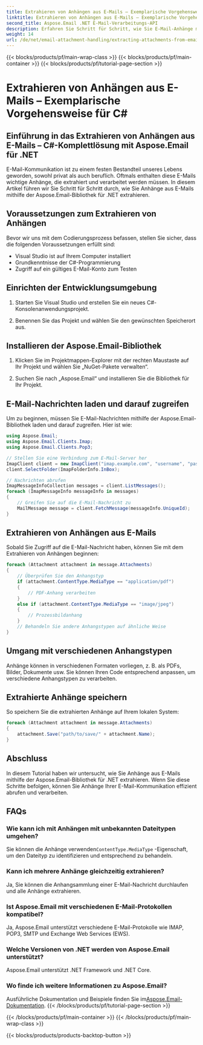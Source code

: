 ```yaml
---
title: Extrahieren von Anhängen aus E-Mails – Exemplarische Vorgehensweise für C#
linktitle: Extrahieren von Anhängen aus E-Mails – Exemplarische Vorgehensweise für C#
second_title: Aspose.Email .NET E-Mail-Verarbeitungs-API
description: Erfahren Sie Schritt für Schritt, wie Sie E-Mail-Anhänge mit Aspose.Email für .NET extrahieren. Behandeln Sie verschiedene Formate und speichern Sie sie problemlos.
weight: 14
url: /de/net/email-attachment-handling/extracting-attachments-from-email-csharp-walkthrough/
---
```


{{< blocks/products/pf/main-wrap-class >}}
{{< blocks/products/pf/main-container >}}
{{< blocks/products/pf/tutorial-page-section >}}

# Extrahieren von Anhängen aus E-Mails – Exemplarische Vorgehensweise für C#


## Einführung in das Extrahieren von Anhängen aus E-Mails – C#-Komplettlösung mit Aspose.Email für .NET

E-Mail-Kommunikation ist zu einem festen Bestandteil unseres Lebens geworden, sowohl privat als auch beruflich. Oftmals enthalten diese E-Mails wichtige Anhänge, die extrahiert und verarbeitet werden müssen. In diesem Artikel führen wir Sie Schritt für Schritt durch, wie Sie Anhänge aus E-Mails mithilfe der Aspose.Email-Bibliothek für .NET extrahieren.

## Voraussetzungen zum Extrahieren von Anhängen

Bevor wir uns mit dem Codierungsprozess befassen, stellen Sie sicher, dass die folgenden Voraussetzungen erfüllt sind:

- Visual Studio ist auf Ihrem Computer installiert
- Grundkenntnisse der C#-Programmierung
- Zugriff auf ein gültiges E-Mail-Konto zum Testen

## Einrichten der Entwicklungsumgebung

1. Starten Sie Visual Studio und erstellen Sie ein neues C#-Konsolenanwendungsprojekt.

2. Benennen Sie das Projekt und wählen Sie den gewünschten Speicherort aus.

## Installieren der Aspose.Email-Bibliothek

1. Klicken Sie im Projektmappen-Explorer mit der rechten Maustaste auf Ihr Projekt und wählen Sie „NuGet-Pakete verwalten“.

2. Suchen Sie nach „Aspose.Email“ und installieren Sie die Bibliothek für Ihr Projekt.

## E-Mail-Nachrichten laden und darauf zugreifen

Um zu beginnen, müssen Sie E-Mail-Nachrichten mithilfe der Aspose.Email-Bibliothek laden und darauf zugreifen. Hier ist wie:

```csharp
using Aspose.Email;
using Aspose.Email.Clients.Imap;
using Aspose.Email.Clients.Pop3;

// Stellen Sie eine Verbindung zum E-Mail-Server her
ImapClient client = new ImapClient("imap.example.com", "username", "password");
client.SelectFolder(ImapFolderInfo.InBox);

// Nachrichten abrufen
ImapMessageInfoCollection messages = client.ListMessages();
foreach (ImapMessageInfo messageInfo in messages)
{
    // Greifen Sie auf die E-Mail-Nachricht zu
    MailMessage message = client.FetchMessage(messageInfo.UniqueId);
}
```

## Extrahieren von Anhängen aus E-Mails

Sobald Sie Zugriff auf die E-Mail-Nachricht haben, können Sie mit dem Extrahieren von Anhängen beginnen:

```csharp
foreach (Attachment attachment in message.Attachments)
{
    // Überprüfen Sie den Anhangstyp
    if (attachment.ContentType.MediaType == "application/pdf")
    {
        // PDF-Anhang verarbeiten
    }
    else if (attachment.ContentType.MediaType == "image/jpeg")
    {
        // Prozessbildanhang
    }
    // Behandeln Sie andere Anhangstypen auf ähnliche Weise
}
```

## Umgang mit verschiedenen Anhangstypen

Anhänge können in verschiedenen Formaten vorliegen, z. B. als PDFs, Bilder, Dokumente usw. Sie können Ihren Code entsprechend anpassen, um verschiedene Anhangstypen zu verarbeiten.

## Extrahierte Anhänge speichern

So speichern Sie die extrahierten Anhänge auf Ihrem lokalen System:

```csharp
foreach (Attachment attachment in message.Attachments)
{
    attachment.Save("path/to/save/" + attachment.Name);
}
```

## Abschluss

In diesem Tutorial haben wir untersucht, wie Sie Anhänge aus E-Mails mithilfe der Aspose.Email-Bibliothek für .NET extrahieren. Wenn Sie diese Schritte befolgen, können Sie Anhänge Ihrer E-Mail-Kommunikation effizient abrufen und verarbeiten.

## FAQs

### Wie kann ich mit Anhängen mit unbekannten Dateitypen umgehen?

 Sie können die Anhänge verwenden`ContentType.MediaType` -Eigenschaft, um den Dateityp zu identifizieren und entsprechend zu behandeln.

### Kann ich mehrere Anhänge gleichzeitig extrahieren?

Ja, Sie können die Anhangsammlung einer E-Mail-Nachricht durchlaufen und alle Anhänge extrahieren.

### Ist Aspose.Email mit verschiedenen E-Mail-Protokollen kompatibel?

Ja, Aspose.Email unterstützt verschiedene E-Mail-Protokolle wie IMAP, POP3, SMTP und Exchange Web Services (EWS).

### Welche Versionen von .NET werden von Aspose.Email unterstützt?

Aspose.Email unterstützt .NET Framework und .NET Core.

### Wo finde ich weitere Informationen zu Aspose.Email?

 Ausführliche Dokumentation und Beispiele finden Sie im[Aspose.Email-Dokumentation](https://reference.aspose.com/email/net/).
{{< /blocks/products/pf/tutorial-page-section >}}

{{< /blocks/products/pf/main-container >}}
{{< /blocks/products/pf/main-wrap-class >}}

{{< blocks/products/products-backtop-button >}}
